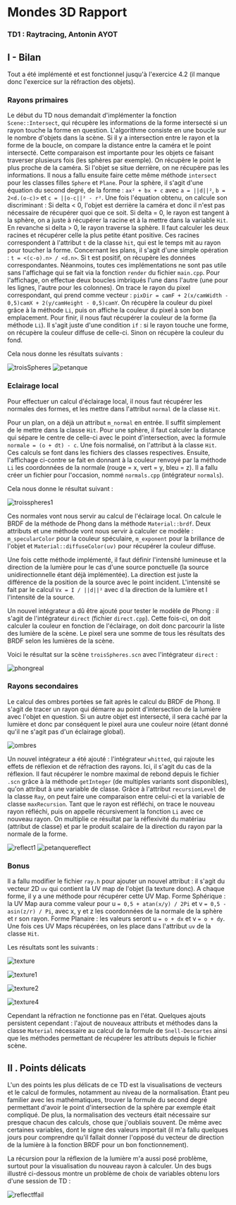 ﻿# Mondes 3D Rapport
### TD1 : Raytracing, Antonin AYOT

## I - Bilan
Tout a été implémenté et est fonctionnel jusqu'à l'exercice 4.2 (il manque donc l'exercice sur la réfraction des objets).

### Rayons primaires

Le début du TD nous demandait d'implémenter la fonction `Scene::Intersect`, qui récupère les informations de la forme intersecté si un rayon touche la forme en question. L'algorithme consiste en une boucle sur le nombre d'objets dans la scène. Si il y a intersection entre le rayon et la forme de la boucle, on compare la distance entre la caméra et le point intersecté. Cette comparaison est importante pour les objets ce faisant traverser plusieurs fois (les sphères par exemple). On récupère le point le plus proche de la caméra. Si l'objet se situe derrière, on ne récupère pas les informations.
Il nous a fallu ensuite faire cette même méthode `intersect` pour les classes filles `Sphere` et `Plane`. Pour la sphère, il s'agit d'une équation du second degré, de la forme : `ax² + bx + c` avec `a = ||d||²`, `b = 2<d.(o-c)>` et `c = ||o-c||² - r²`. Une fois l'équation obtenu, on calcule son discriminant : Si delta < 0, l'objet est derrière la caméra et donc il n'est pas nécessaire de récupérer quoi que ce soit. Si delta = 0, le rayon est tangent à la sphère, on a juste à récupérer la racine et à la mettre dans la variable `Hit`. En revanche si delta > 0, le rayon traverse la sphère. Il faut calculer les deux racines et récupérer celle la plus petite étant positive. Ces racines correspondent à l'attribut `t` de la classe `hit`, qui est le temps mit au rayon pour toucher la forme.
Concernant les plans, il s'agit d'une simple opération : `t = <(c-o).n> / <d.n>`. Si t est positif, on récupère les données correspondantes.
Néanmoins, toutes ces implémentations ne sont pas utile sans l'affichage qui se fait via la fonction `render` du fichier `main.cpp`. Pour l'affichage, on effectue deux boucles imbriqués l'une dans l'autre (une pour les lignes, l'autre pour les colonnes). On trace le rayon du pixel correspondant, qui prend comme vecteur : `pixDir = camF + 2(x/camWidth - 0,5)camX + 2(y/camHeight - 0,5)camY`. On récupère la couleur du pixel grâce à la méthode `Li`, puis on affiche la couleur du pixel à son bon emplacement.
Pour finir, il nous faut récupérer la couleur de la forme (la méthode `Li`). Il s'agit juste d'une condition `if` : si le rayon touche une forme, on récupère la couleur diffuse de celle-ci. Sinon on récupère la couleur du fond.

Cela nous donne les résultats suivants :

![troisSpheres](https://github.com/Antonneau/Mondes_3D_UB/blob/master/TD1/troisspheres.png?raw=true)
![petanque](https://github.com/Antonneau/Mondes_3D_UB/blob/master/TD1/petanque.png?raw=true)

### Eclairage local

Pour effectuer un calcul d'éclairage local, il nous faut récupérer les normales des formes, et les mettre dans l'attribut `normal` de la classe `Hit`.

Pour un plan, on a déjà un attribut `m_normal` en entrée. Il suffit simplement de le mettre dans la classe `Hit`.
Pour une sphère, il faut calculer la distance qui sépare le centre de celle-ci avec le point d'intersection, avec la formule `normale = (o + dt) - c`. Une fois normalisé, on l'attribut à la classe `Hit`. Ces calculs se font dans les fichiers des classes respectives.
Ensuite, l'affichage ci-contre se fait en donnant à la couleur renvoyé par la méthode `Li` les coordonnées de la normale (rouge = x, vert = y, bleu = z). Il a fallu créer un fichier pour l'occasion, nommé `normals.cpp` (intégrateur `normals`). 

Cela nous donne le résultat suivant :


![troisspheres1](https://github.com/Antonneau/Mondes_3D_UB/blob/master/TD1/troisspheres1.png?raw=true)

Ces normales vont nous servir au calcul de l'éclairage local. On calcule le BRDF de la méthode de Phong dans la méthode `Material::brdf`. Deux attributs et une méthode vont nous servir à calculer ce modèle : `m_specularColor` pour la couleur spéculaire, `m_exponent` pour la brillance de l'objet et `Material::diffuseColor(uv)` pour récupérer la couleur diffuse.

Une fois cette méthode implémenté, il faut définir l'intensité lumineuse et la direction de la lumière pour le cas d'une source ponctuelle (la source unidirectionnelle étant déjà implémentée). La direction est juste la différence de la position de la source avec le point incident. L'intensité se fait par le calcul `Vx = I / ||d||²` avec d la direction de la lumière et I l'intensité de la source.

Un nouvel intégrateur a dû être ajouté pour tester le modèle de Phong : il s'agit de l'intégrateur `direct` (fichier `direct.cpp`). Cette fois-ci, on doit calculer la couleur en fonction de l'éclairage, on doit donc parcourir la liste des lumière de la scène. Le pixel sera une somme de tous les résultats des BRDF selon les lumières de la scène.

Voici le résultat sur la scène `troisSpheres.scn` avec l'intégrateur `direct` :

![phongreal](https://github.com/Antonneau/Mondes_3D_UB/blob/master/TD1/phongreal.png?raw=true)

### Rayons secondaires

Le calcul des ombres portées se fait après le calcul du BRDF de Phong. Il s'agit de tracer un rayon qui démarre au point d'intersection de la lumière avec l'objet en question. Si un autre objet est intersecté, il sera caché par la lumière et donc par conséquent le pixel aura une couleur noire (étant donné qu'il ne s'agit pas d'un éclairage global).

![ombres](https://github.com/Antonneau/Mondes_3D_UB/blob/master/TD1/ombres.png?raw=true)


Un nouvel intégrateur a été ajouté : l'intégrateur `whitted`, qui rajoute les effets de réflexion et de réfraction des rayons.
Ici, il s'agit du cas de la réflexion. Il faut récupérer le nombre maximal de rebond depuis le fichier `.scn` grâce à la méthode `getInteger` (de multiples variants sont disponibles), qu'on attribut à une variable de classe. Grâce à l'attribut `recursionLevel` de la classe `Ray`, on peut faire une comparaison entre celui-ci et la variable de classe `maxRecursion`. Tant que le rayon est réfléchi, on trace le nouveau rayon réfléchi, puis on appelle récursivement la fonction `Li` avec ce nouveau rayon. On multiplie ce résultat par la réflexivité du matériau (attribut de classe) et par le produit scalaire de la direction du rayon par la normale de la forme.

![reflect1](https://github.com/Antonneau/Mondes_3D_UB/blob/master/TD1/reflect1.png?raw=true)
![petanquereflect](https://github.com/Antonneau/Mondes_3D_UB/blob/master/TD1/petanquereflect.png?raw=true)

### Bonus

Il a fallu modifier le fichier `ray.h` pour ajouter un nouvel attribut : il s'agit du vecteur 2D `uv` qui contient la UV map de l'objet (la texture donc). A chaque forme, il y a une méthode pour récupérer cette UV Map.
Forme Sphérique : la UV Map aura comme valeur pour u `= 0,5 + atan(x/y) / 2Pi` et v `= 0,5 - asin(z/r) / Pi`, avec x, y et z les coordonnées de la normale de la sphère et r son rayon.
Forme Planaire : les valeurs seront u `= o + dx` et v `= o + dy`.
Une fois ces UV Maps récupérées, on les place dans l'attribut `uv` de la classe `Hit`.

Les résultats sont les suivants :

![texture](https://github.com/Antonneau/Mondes_3D_UB/blob/master/TD1/texture.png?raw=true)

![texture1](https://github.com/Antonneau/Mondes_3D_UB/blob/master/TD1/texture1.png?raw=true)

![texture2](https://github.com/Antonneau/Mondes_3D_UB/blob/master/TD1/texture2.png?raw=true)

![texture4](https://github.com/Antonneau/Mondes_3D_UB/blob/master/TD1/texture4.png?raw=true)

Cependant la réfraction ne fonctionne pas en l'état. Quelques ajouts persistent cependant : l'ajout de nouveaux attributs et méthodes dans la classe `Material` nécessaire au calcul de la formule de `Snell-Descartes` ainsi que les méthodes permettant de récupérer les attributs depuis le fichier scène.

## II . Points délicats

L'un des points les plus délicats de ce TD est la visualisations de vecteurs et le calcul de formules, notamment au niveau de la normalisation. Étant peu familier avec les mathématiques, trouver la formule du second degré permettant d'avoir le point d'intersection de la sphère par exemple était compliqué. De plus, la normalisation des vecteurs était nécessaire sur presque chacun des calculs, chose que j'oubliais souvent. De même avec certaines variables, dont le signe des valeurs importait (il m'a fallu quelques jours pour comprendre qu'il fallait donner l'opposé du vecteur de direction de la lumière à la fonction BRDF pour un bon fonctionnement).

La récursion pour la réflexion de la lumière m'a aussi posé problème, surtout pour la visualisation du nouveau rayon à calculer. Un des bugs illustré ci-dessous montre un problème de choix de variables obtenu lors d'une session de TD : 

![reflectffail](https://github.com/Antonneau/Mondes_3D_UB/blob/master/TD1/reflectffail.png?raw=true)


